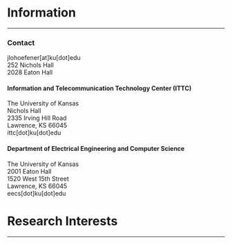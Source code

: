 

# Information

----

### Contact

jlohoefener[at]ku[dot]edu <br>
252 Nichols Hall <br>
2028 Eaton Hall <br>


<h4> Information and Telecommunication Technology Center (ITTC) </h4>

The University of Kansas <br>
Nichols Hall <br>
2335 Irving Hill Road <br>
Lawrence, KS 66045 <br>
ittc[dot]ku[dot]edu <br>


#### Department of Electrical Engineering and Computer Science

The University of Kansas <br>
2001 Eaton Hall <br>
1520 West 15th Street <br>
Lawrence, KS 66045 <br>
eecs[dot]ku[dot]edu <br>


# Research Interests

----
